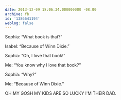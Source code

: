 ```yaml
---
date: 2013-12-09 18:06:34.000000000 -08:00
archive: fb
id: '1386641194'
weblog: false
---
```


Sophia: “What book is that?”

Isabel: “Because of Winn Dixie.”

Sophia: “Oh, I love that book!”

Me: “You know why I love that book?”

Sophia: “Why?”

Me: “Because of Winn Dixie.”

OH MY GOSH MY KIDS ARE SO LUCKY I'M THEIR DAD.
